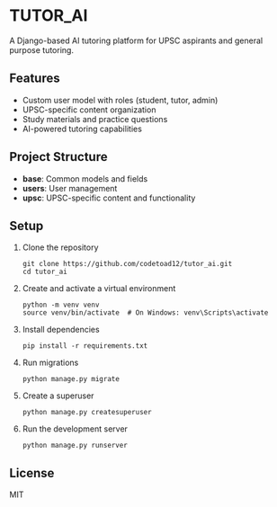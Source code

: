 # TUTOR_AI

A Django-based AI tutoring platform for UPSC aspirants and general purpose tutoring.

## Features

- Custom user model with roles (student, tutor, admin)
- UPSC-specific content organization
- Study materials and practice questions
- AI-powered tutoring capabilities

## Project Structure

- **base**: Common models and fields
- **users**: User management
- **upsc**: UPSC-specific content and functionality

## Setup

1. Clone the repository
   ```
   git clone https://github.com/codetoad12/tutor_ai.git
   cd tutor_ai
   ```

2. Create and activate a virtual environment
   ```
   python -m venv venv
   source venv/bin/activate  # On Windows: venv\Scripts\activate
   ```

3. Install dependencies
   ```
   pip install -r requirements.txt
   ```

4. Run migrations
   ```
   python manage.py migrate
   ```

5. Create a superuser
   ```
   python manage.py createsuperuser
   ```

6. Run the development server
   ```
   python manage.py runserver
   ```

## License

MIT 